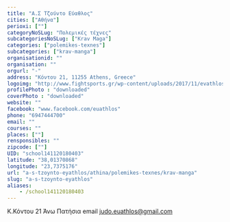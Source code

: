 ```yaml
---
title: "Α.Σ Τζούντο Εύαθλος"
cities: ["Αθήνα"]
perioxi: [""]
categoryNoSLug: "Πολεμικές τέχνες"
subcategoriesNoSLug: ["Krav Maga"]
categories: ["polemikes-texnes"]
subcategories: ["krav-manga"]
organisationid: ""
organisation: ""
orgurl: "-"
address: "Κόντου 21, 11255 Athens, Greece"
logoimg: "http://www.fightsports.gr/wp-content/uploads/2017/11/evathlos-logo.jpg"
profilePhoto : "downloaded"
coverPhoto : "downloaded"
website: ""
facebook: "www.facebook.com/euathlos"
phone: "6947444700"
email: ""
courses: ""
places: [""]
rensponsibles: ""
zipcode: [""]
UID: "school141120180403"
latitude: "38,01370868"
longitude: "23,7375176"
url: "a-s-tzoynto-eyathlos/athina/polemikes-texnes/krav-manga"
slug: "a-s-tzoynto-eyathlos"
aliases:
    - /school141120180403
---
```



Κ.Κόντου 21 Άνω Πατήσια email judo.euathlos@gmail.com

